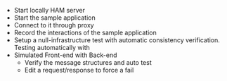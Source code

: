 
* Start locally HAM server
* Start the sample application
* Connect to it through proxy
* Record the interactions of the sample application
* Setup a null-infrastructure test with automatic consistency verification. Testing automatically with
* Simulated Front-end with Back-end
  * Verify the message structures and auto test
  * Edit a request/response to force a fail
